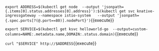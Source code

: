 

`export ADDRESS=$(kubectl get node  --output 'jsonpath={.items[0].status.addresses[0].address}'):$(kubectl get svc knative-ingressgateway --namespace istio-system   --output 'jsonpath={.spec.ports[?(@.port==80)].nodePort}')`{{execute}}

`export SERVICE=$(kubectl get ksvc helloworld-go  --output=custom-columns=NAME:.metadata.name,DOMAIN:.status.domain)`{{execute}}

`curl "$SERVICE" http://$ADDRESS`{{execute}}